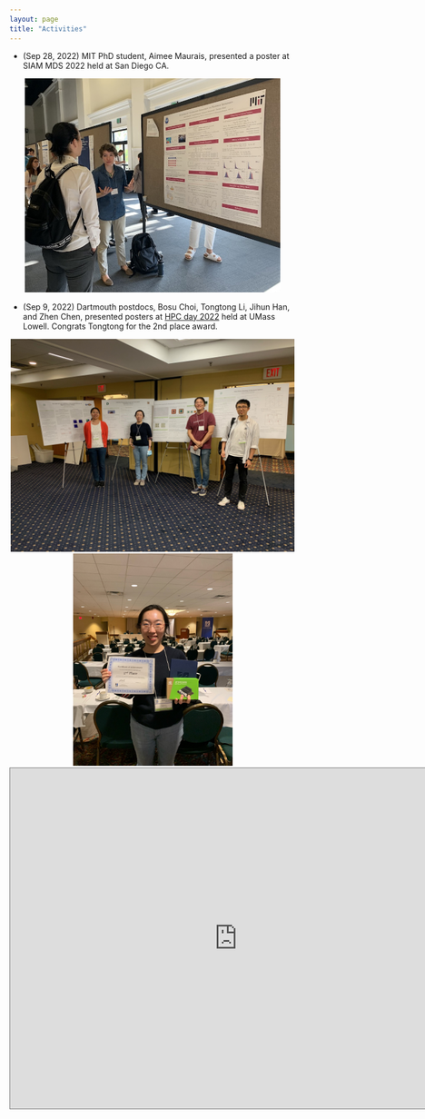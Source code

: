 ```yaml
---
layout: page
title: "Activities"
---
```

* (Sep 28, 2022) MIT PhD student, Aimee Maurais, presented a poster at SIAM MDS 2022 held at San Diego CA.

<center>
<img src="./assets/images/events/SIAMMDS22aimee.jpg" alt="HPC2022" width="450"/>
</center>

* (Sep 9, 2022) Dartmouth postdocs, Bosu Choi, Tongtong Li, Jihun Han, and Zhen Chen, presented posters at [HPC day 2022](https://www.uml.edu/conferences/hpc-2022/) held at UMass Lowell.
Congrats Tongtong for the 2nd place award.

<center>
<img src="./assets/images/events/HPC22postdocs.jpg" alt="HPC2022" width="500"/>
<img src="./assets/images/events/HPC222ndplace.jpg" alt="2ndplace" width="281"/>
</center>

<iframe src="https://calendar.google.com/calendar/embed?height=600&amp;wkst=1&amp;bgcolor=%23ffffff&amp;ctz=America%2FNew_York&amp;src=Y19oc2o3dWo4aXU4bHNjMHQ2ZWw2Z3FzM2ZyOEBncm91cC5jYWxlbmRhci5nb29nbGUuY29t&amp;color=%237CB342" style="border:solid 1px #777" width="800" height="600" frameborder="0" scrolling="no"></iframe>
